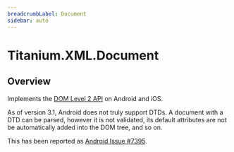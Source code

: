 ```yaml
---
breadcrumbLabel: Document
sidebar: auto
---
```


# Titanium.XML.Document

<ProxySummary/>

## Overview

Implements the [DOM Level 2 API](https://www.w3.org/TR/DOM-Level-2-Core/core.html#i-Document) on
Android and iOS.

As of version 3.1, Android does not truly support DTDs.  A document with a DTD can be
parsed, however it is not validated, its default attributes are not be automatically
added into the DOM tree, and so on.

This has been reported as [Android Issue #7395](http://code.google.com/p/android/issues/detail?id=7395).

<ApiDocs/>
